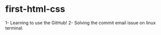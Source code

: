 # first-html-css
1- Learning to use the GitHub!
2- Solving the commit email issue on linux terminal.

